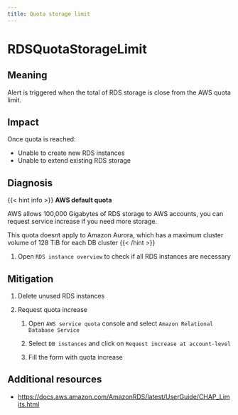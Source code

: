 ```yaml
---
title: Quota storage limit
---
```


# RDSQuotaStorageLimit

## Meaning

Alert is triggered when the total of RDS storage is close from the AWS quota limit.

## Impact

Once quota is reached:

- Unable to create new RDS instances
- Unable to extend existing RDS storage

## Diagnosis

{{< hint info >}}
**AWS default quota**

AWS allows 100,000 Gigabytes of RDS storage to AWS accounts, you can request service increase if you need more storage.

This quota doesnt apply to Amazon Aurora, which has a maximum cluster volume of 128 TiB for each DB cluster
{{< /hint >}}

1. Open `RDS instance overview` to check if all RDS instances are necessary

## Mitigation

1. Delete unused RDS instances

1. Request quota increase

    1. Open `AWS service quota` console and select `Amazon Relational Database Service`

    1. Select `DB instances` and click on `Request increase at account-level`

    1. Fill the form with quota increase

## Additional resources

- <https://docs.aws.amazon.com/AmazonRDS/latest/UserGuide/CHAP_Limits.html>
